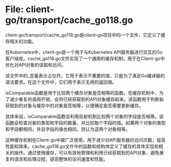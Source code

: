 # File: client-go/transport/cache_go118.go

client-go/transport/cache_go118.go是client-go项目中的一个文件，它定义了缓存相关的功能。

在Kubernetes中，client-go是一个用于与Kubernetes API服务器进行交互的Go客户端库。cache_go118.go文件实现了一个通用的缓存机制，用于在Client-go中优化对API对象的读取和访问。

该文件中的_变量表示占位符，它用于表示不重要的值，只是为了满足Go编译器的语法要求。在这个文件中，它们用于表示无用的返回值。

isComparable函数是用于比较两个缓存对象是否相等的函数。在缓存机制中，为了减少重复的调用开销，会将已经获取到的API对象缓存起来。该函数用于判断新获取到的对象与缓存中的对象是否相等，以便确定是否需要更新缓存。

具体来说，isComparable函数会利用反射机制比较两个对象的字段是否相等。该函数会检查对象的类型和字段的数量，并比较每个字段的值。如果两个对象的类型和字段都相同，并且字段的值也相同，则认为这两个对象相等。

这种缓存机制在Client-go中被广泛使用，用于减少对API服务器的访问次数，提高性能和效率。cache_go118.go文件中的函数和结构体定义了缓存的具体实现和相关的操作。通过使用缓存，可以有效地管理和利用已经获取到的API对象，避免重复的请求和处理过程，提高整体的访问速度和性能。

